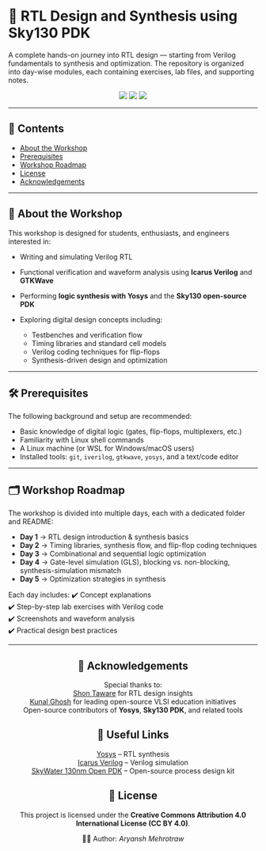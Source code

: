 # 🔧 RTL Design and Synthesis using Sky130 PDK

A complete hands-on journey into RTL design — starting from Verilog fundamentals to synthesis and optimization. The repository is organized into day-wise modules, each containing exercises, lab files, and supporting notes.

<p align="center">
  <img src="https://img.shields.io/badge/RISC--V-Workshop-blue?logo=riscv&logoColor=white" />
  <img src="https://img.shields.io/badge/VSD-Program-orange" />
  <img src="https://img.shields.io/badge/Open--Source-Journey-success?logo=opensourceinitiative&logoColor=white" />
</p>

---

## 📖 Contents

* [About the Workshop](https://github.com/HandyLatcher/yosys_synthesis/tree/main#-about-the-workshop)
* [Prerequisites](https://github.com/HandyLatcher/yosys_synthesis/tree/main#%EF%B8%8F-prerequisites)
* [Workshop Roadmap](https://github.com/HandyLatcher/yosys_synthesis/tree/main#%EF%B8%8F-workshop-roadmap)
* [License](https://github.com/HandyLatcher/yosys_synthesis/tree/main#%EF%B8%8F-license)
* [Acknowledgements](https://github.com/HandyLatcher/yosys_synthesis/tree/main#%EF%B8%8F-acknowledgements)

---

## 📘 About the Workshop

This workshop is designed for students, enthusiasts, and engineers interested in:

* Writing and simulating Verilog RTL
* Functional verification and waveform analysis using **Icarus Verilog** and **GTKWave**
* Performing **logic synthesis with Yosys** and the **Sky130 open-source PDK**
* Exploring digital design concepts including:

  * Testbenches and verification flow
  * Timing libraries and standard cell models
  * Verilog coding techniques for flip-flops
  * Synthesis-driven design and optimization

---

## 🛠️ Prerequisites

The following background and setup are recommended:

* Basic knowledge of digital logic (gates, flip-flops, multiplexers, etc.)
* Familiarity with Linux shell commands
* A Linux machine (or WSL for Windows/macOS users)
* Installed tools: `git`, `iverilog`, `gtkwave`, `yosys`, and a text/code editor

---

## 🗂️ Workshop Roadmap

The workshop is divided into multiple days, each with a dedicated folder and README:

* **Day 1** → RTL design introduction & synthesis basics
* **Day 2** → Timing libraries, synthesis flow, and flip-flop coding techniques
* **Day 3** → Combinational and sequential logic optimization
* **Day 4** → Gate-level simulation (GLS), blocking vs. non-blocking, synthesis-simulation mismatch
* **Day 5** → Optimization strategies in synthesis

Each day includes:
✔️ Concept explanations  
✔️ Step-by-step lab exercises with Verilog code  
✔️ Screenshots and waveform analysis  
✔️ Practical design best practices

---

<div align="center">

<h2>🙏 Acknowledgements</h2>

<p>Special thanks to:<br>
<a href="https://www.linkedin.com/in/shon-taware/details/skills/">Shon Taware</a> for RTL design insights<br>
<a href="https://www.linkedin.com/in/kunal-ghosh-vlsisystemdesign-com-28084836/">Kunal Ghosh</a> for leading open-source VLSI education initiatives<br>
Open-source contributors of <b>Yosys</b>, <b>Sky130 PDK</b>, and related tools
</p>

<h2>🔗 Useful Links</h2>

<p>
<a href="[yo](https://github.com/YosysHQ/yosys)">Yosys</a> – RTL synthesis<br>
<a href="http://iverilog.icarus.com/">Icarus Verilog</a> – Verilog simulation<br>
<a href="https://github.com/google/skywater-pdk">SkyWater 130nm Open PDK</a> – Open-source process design kit
</p>

<h2>📜 License</h2>
<p>This project is licensed under the <b>Creative Commons Attribution 4.0 International License (CC BY 4.0)</b>.</p>

<p>👨‍💻 Author: <i>Aryansh Mehrotraw</i></p>

</div>
